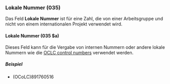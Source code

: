 ### Lokale Nummer (035)

Das Feld **Lokale Nummer** ist für eine Zahl, die von einer Arbeitsgruppe und nicht von einem internationalen Projekt verwendet wird.

#### Lokale Nummer (035 $a)

Dieses Feld kann für die Vergabe von internen Nummern oder andere lokale Nummern wie die [OCLC control numbers](https://help.oclc.org/Metadata_Services/WorldShare_Collection_Manager/Choose_your_Collection_Manager_workflow/Data_sync_collections/Prepare_your_data/30035_field_and_OCLC_control_numbers) verwendet werden.

##### Beispiel

- (OCoLC)891760516
